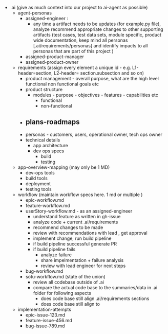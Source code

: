 - .ai (give as much context into our project to ai-agent as possible)
	- agent-personas
		- assigned-engineer :
			- any time a artifact needs to be updates  (for example.py file), analyze recommend appropriate changes to other supporting artifacts (test cases, test data sets, module specific, product wide documentation, keep mind all personas [.ai/requirements/personas] and identify impacts to all personas that are part of this project )
		- assigned-product-manager
		- assigned-product-owner
	- requirements (assign every element a unique id - e.g. L1-header=section, L2-header= section.subsection and so on)
		- product management - overall purpose, what are the high level functional non functional goals etc  
		- product structure
			- modules - purpose - objectives - features - capabilities etc
				- functional 
				- non-functional
		- plans-roadmaps
			- 
		- personas - customers, users, operational owner, tech ops owner 
		- technical details 
			- app architecture
			- dev ops specs
				- build
				- testing 
	- app-overview-mapping (may only be 1 MD)
		- dev-ops tools
		- build tools
		- deployment
		- testing tools 
	- workflow (maintain workflow specs here. 1 md or multiple )
		- epic-workflow.md
		- feature-workflow.md
		- userStory-workflow.md - as an assigned-engineer 
			- understand feature as written in gh-issue
			- analyze code + current .ai/requirements
			- recommend changes to be made
			- review with recommendations with lead , get approval
			- implement change, run build pipeline
			- if build pipeline successful generate PR
			- if build pipeline fails 
				- analyze failure
				- share impelmentation + failure analysis 
				- review with lead engineer for next steps 
		- bug-workflow.md 
		- sotu-workflow.md (state of the union)
			- review all codebase outside of .ai 
			- compare the actual code base to the summaries/data in .ai folder for following aspects 
				- does code base still align .ai/requirements sections 
				- does code base still align to 
	- implementation-attempts
		- epic-issue-123.md
		- feature-issue-456.md
		- bug-issue-789.md 